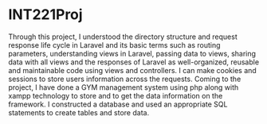 # INT221Proj
Through this project, I understood the directory structure and request response life cycle in Laravel and its basic terms such as routing parameters, understanding views in Laravel, passing data to views, sharing data with all views and the responses of Laravel as well-organized, reusable and maintainable code using views and controllers.
I can make cookies and sessions to store users information across the requests.
Coming to the project, I have done a GYM management system using php along with xampp technology to store and to get the data information on the framework.
I constructed a database and used an appropriate SQL statements to create tables and store data.
